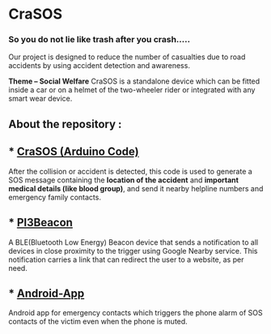 # CraSOS
### So you do not lie like trash after you crash…..


Our project is designed to reduce the number of casualties due to road accidents by using accident detection and awareness.

**Theme – Social Welfare**
CraSOS is a standalone device which can be fitted inside a car or on a helmet of the two-wheeler rider or integrated with any smart wear device.

## About the repository :

## * [CraSOS (Arduino Code)](../master/CraSOS (Arduino Code))
After the collision or accident is detected, this code is used to generate a SOS message containing the **location of the accident** and **important medical details (like blood group)**, and send it nearby helpline numbers and emergency family contacts.

## * [PI3Beacon](../master/PI3Beacon)
A BLE(Bluetooth Low Energy) Beacon device that sends a notification to all devices in close proximity to the trigger using Google Nearby service. This notification carries a link that can redirect the user to a website, as per need.

## * [Android-App](../master/Android-App)
Android app for emergency contacts which triggers the phone alarm of SOS contacts of the victim even when the phone is muted.
